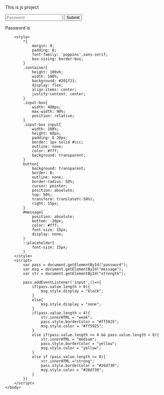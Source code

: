 This is js project
<!DOCTYPE HTML>
<html>
    <head>
        <meta name="viewport" content="width=device-width,initial-scale=1.0">
        <title>Password Strength Indicator</title>
    </head>
    <body>
        <div class="container">
         <div class="input-box">
            <input type="password" id="password" placeholder="Password">
            <button type="submit">Submit</button>
            <p id="message">Password is <span id="strength"></span></p>
         </div>
        </div>


        <style>
            *{
                margin: 0;
                padding: 0;
                font-family: 'poppins',sans-serif;
                box-sizing: border-box;
            }
            .container{
                height: 100vh;
                width: 100%;
                background: #201f21;
                display: flex;
                align-items: center;
                justify-content: center;
            }
            .input-box{
                width: 400px;
                max-width: 90%;
                position: relative;
            }
            .input-box input{
                width: 100%;
                height: 60px;
                padding: 0 20px;
                border: 1px solid #ccc;
                outline: none;
                color: #fff;
                background: transparent;
            }
            button{
                background: transparent;
                border: 0;
                outline: none;
                border-radius: 50%;
                cursor: pointer;
                position: absolute;
                top: 50%;
                transform: translateY(-50%);
                right: 15px;
            }
            #message{
                position: absolute;
                bottom: -30px;
                color: #fff;
                font-size: 15px;
                display: none;
            }
            ::placeholder{
                font-size: 15px;
            }
        </style>
        <script>
            var pass = document.getElementById("password");
            var msg = document.getElementById("message");
            var str = document.getElementById("strength");

            pass.addEventListener('input',()=>{
                if(pass.value.length > 0){
                    msg.style.display = "block";
                }
                else{
                    msg.style.display = "none";
                }
                if(pass.value.length < 4){
                    str.innerHTML = "weak";
                    pass.style.borderColor = "#ff5925";
                    msg.style.color = "#ff5925";
                }
                else if(pass.value.length >= 4 && pass.value.length < 8){
                    str.innerHTML = "medium";
                    pass.style.borderColor = "yellow";
                    msg.style.color = "yellow";
                }
                else if (pass.value.length >= 8){
                    str.innerHTML ="strong";
                    pass.style.borderColor = "#26d730";
                    msg.style.color = "#26d730";
                }
            })
        </script>
    </body>
</html>
